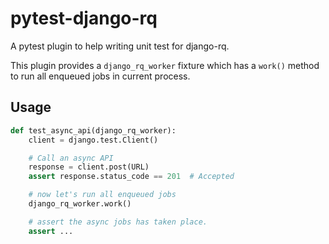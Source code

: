 # pytest-django-rq


A pytest plugin to help writing unit test for django-rq.

This plugin provides a `django_rq_worker` fixture which has a `work()` method
to run all enqueued jobs in current process.


## Usage

```python
def test_async_api(django_rq_worker):
    client = django.test.Client()

    # Call an async API
    response = client.post(URL)
    assert response.status_code == 201  # Accepted

    # now let's run all enqueued jobs
    django_rq_worker.work()

    # assert the async jobs has taken place.
    assert ...
```
